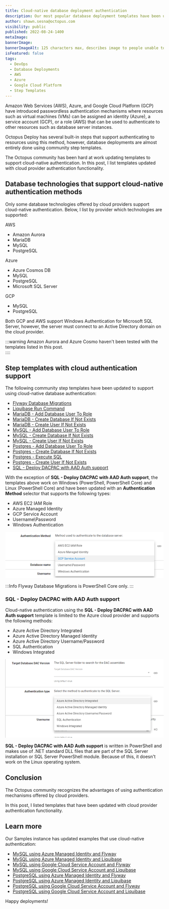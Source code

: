 ```yaml
---
title: Cloud-native database deployment authentication
description: Our most popular database deployment templates have been updated with cloud-native authentication.
author: shawn.sesna@octopus.com
visibility: public
published: 2022-08-24-1400
metaImage: 
bannerImage: 
bannerImageAlt: 125 characters max, describes image to people unable to see it.
isFeatured: false
tags: 
  - DevOps
  - Database Deployments
  - AWS
  - Azure
  - Google Cloud Platform
  - Step Templates
---
```


Amazon Web Services (AWS), Azure, and Google Cloud Platform (GCP) have introduced passwordless authentication mechanisms where resources such as virtual machines (VMs) can be assigned an identity (Azure), a service account (GCP), or a role (AWS) that can be used to authenticate to other resources such as database server instances. 

Octopus Deploy has several built-in steps that support authenticating to resources using this method, however, database deployments are almost entirely done using community step templates.  

The Octopus community has been hard at work updating templates to support cloud-native authentication. In this post, I list templates updated with cloud provider authentication functionality.

## Database technologies that support cloud-native authentication methods

Only some database technologies offered by cloud providers support cloud-native authentication. Below, I list by provider which technologies are supported:

AWS

- Amazon Aurora
- MariaDB
- MySQL
- PostgreSQL

Azure

- Azure Cosmos DB
- MySQL
- PostgreSQL
- Microsoft SQL Server

GCP

- MySQL
- PostgreSQL

Both GCP and AWS support Windows Authentication for Microsoft SQL Server, however, the server must connect to an Active Directory domain on the cloud provider.

:::warning
Amazon Aurora and Azure Cosmo haven't been tested with the templates listed in this post.  
::::

## Step templates with cloud authentication support

The following community step templates have been updated to support using cloud-native database authentication:

- [Flyway Database Migrations](https://library.octopus.com/step-templates/ccebac39-79a8-4ab4-b55f-19ea570d9ebc/actiontemplate-flyway-database-migrations)
- [Liquibase Run Command](https://library.octopus.com/step-templates/36df3e84-8501-4f2a-85cc-bd9eb22030d1/actiontemplate-liquibase-run-command)
- [MariaDB - Add Database User To Role](https://library.octopus.com/step-templates/24095ff8-a851-498f-8105-667bd76733eb/actiontemplate-mariadb-add-database-user-to-role)
- [MariaDB - Create Database If Not Exists](https://library.octopus.com/step-templates/2bdfe600-e205-43f9-b174-67ee5d36bf5b/actiontemplate-mariadb-create-database-if-not-exists)
- [MariaDB - Create User If Not Exists](https://library.octopus.com/step-templates/5e41412b-0839-4fa8-b7a1-9360115ef303/actiontemplate-mariadb-create-user-if-not-exists)
- [MySQL - Add Database User To Role](https://library.octopus.com/step-templates/fc7272be-779c-4ef2-8051-0e7271471328/actiontemplate-mysql-add-database-user-to-role)
- [MySQL - Create Database If Not Exists](https://library.octopus.com/step-templates/4a222ac3-ff4b-4328-8778-1c44eebdedde/actiontemplate-mysql-create-database-if-not-exists)
- [MySQL - Create User If Not Exists](https://library.octopus.com/step-templates/d5e87b36-da2b-4771-9394-0dbdc9587dd4/actiontemplate-mysql-create-user-if-not-exists)
- [Postgres - Add Database User To Role](https://library.octopus.com/step-templates/72f8bfaf-14c3-4807-b687-c07738c14ba1/actiontemplate-postgres-add-database-user-to-role)
- [Postgres - Create Database If Not Exists](https://library.octopus.com/step-templates/0a1208c7-4a12-4da1-a60d-2b3197b377c4/actiontemplate-postgres-create-database-if-not-exists)
- [Postgres - Execute SQL](https://library.octopus.com/step-templates/9a9c8c2c-d50e-4dc8-8e7e-b561f6e8fc15/actiontemplate-postgres-execute-sql)
- [Postgres - Create User If Not Exists](https://library.octopus.com/step-templates/6e676055-fb63-450f-9d98-ac99c4a68023/actiontemplate-postgres--create-user-if-not-exists)
- [SQL - Deploy DACPAC with AAD Auth support](https://library.octopus.com/step-templates/ae9d0024-a5aa-4aa8-95a9-cba53c291054/actiontemplate-sql-deploy-dacpac-with-aad-auth-support)

With the exception of **SQL - Deploy DACPAC with AAD Auth support**, the templates above work on Windows (PowerShell, PowerShell Core) and Linux (PowerShell Core) and have been updated with an **Authentication Method** selector that supports the following types:

- AWS EC2 IAM Role
- Azure Managed Identity
- GCP Service Account
- Username\Password
- Windows Authentication

![Authentication Selector](authentication-selector.png)

:::Info
Flyway Database Migrations is PowerShell Core only.
:::

### SQL - Deploy DACPAC with AAD Auth support

Cloud-native authentication using the **SQL - Deploy DACPAC with AAD Auth support** template is limited to the Azure cloud provider and supports the following methods:

- Azure Active Directory Integrated
- Azure Active Directory Managed Identity
- Azure Active Directory Username/Password
- SQL Authentication
- Windows Integrated

![SQL - Deploy DACPAC with AAD Auth support Authentication Selector](dacpac-authentication-selector.png)

**SQL - Deploy DACPAC with AAD Auth support** is written in PowerShell and makes use of .NET standard DLL files that are part of the SQL Server installation or SQL Server PowerShell module.  Because of this, it doesn't work on the Linux operating system.

## Conclusion

The Octopus community recognizes the advantages of using authentication mechanisms offered by cloud providers.  

In this post, I listed templates that have been updated with cloud provider authentication functionality.

## Learn more

Our Samples instance has updated examples that use cloud-native authentication:

- [MySQL using Azure Managed Identity and Flyway](https://samples.octopus.app/app#/Spaces-242/projects/flyway-azure-paas/deployments/process)
- [MySQL using Azure Managed Identity and Liquibase](https://samples.octopus.app/app#/Spaces-242/projects/liquibase-azure-paas/deployments/process)
- [MySQL using Google Cloud Service Account and Flyway](https://samples.octopus.app/app#/Spaces-242/projects/flyway-gcp-service-account/deployments)
- [MySQL using Google Cloud Service Account and Liquibase](https://samples.octopus.app/app#/Spaces-242/projects/liquibase-gcp-service-account/deployments/process)
- [PostgreSQL using Azure Managed Identity and Flyway](https://samples.octopus.app/app#/Spaces-243/projects/flyway-azure-paas/deployments/process)
- [PostgreSQL using Azure Managed Identity and Liquibase](https://samples.octopus.app/app#/Spaces-243/projects/liquibase-azure-paas/deployments/process)
- [PostgreSQL using Google Cloud Service Account and Flyway](https://samples.octopus.app/app#/Spaces-243/projects/flyway-gcp-service-account/deployments/process)
- [PostgreSQL using Google Cloud Service Account and Liquibase](https://samples.octopus.app/app#/Spaces-243/projects/liquibase-gcp-service-account/deployments/process)

Happy deployments! 